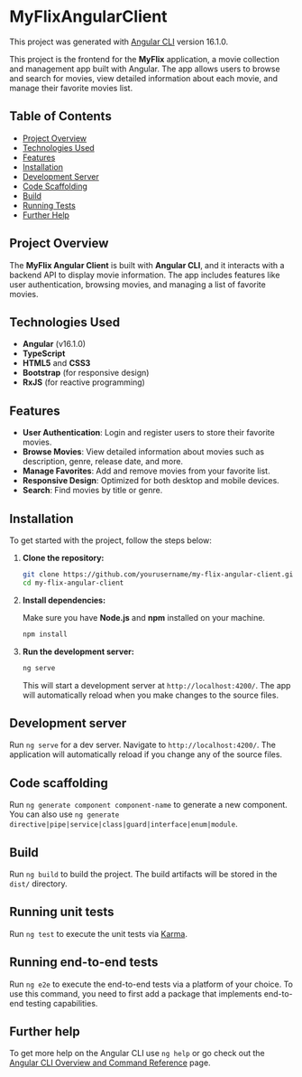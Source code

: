 # MyFlixAngularClient

This project was generated with [Angular CLI](https://github.com/angular/angular-cli) version 16.1.0.

This project is the frontend for the **MyFlix** application, a movie collection and management app built with Angular. The app allows users to browse and search for movies, view detailed information about each movie, and manage their favorite movies list.

## Table of Contents

- [Project Overview](#project-overview)
- [Technologies Used](#technologies-used)
- [Features](#features)
- [Installation](#installation)
- [Development Server](#development-server)
- [Code Scaffolding](#code-scaffolding)
- [Build](#build)
- [Running Tests](#running-tests)
- [Further Help](#further-help)

## Project Overview

The **MyFlix Angular Client** is built with **Angular CLI**, and it interacts with a backend API to display movie information. The app includes features like user authentication, browsing movies, and managing a list of favorite movies.

## Technologies Used

- **Angular** (v16.1.0)
- **TypeScript**
- **HTML5** and **CSS3**
- **Bootstrap** (for responsive design)
- **RxJS** (for reactive programming)

## Features

- **User Authentication**: Login and register users to store their favorite movies.
- **Browse Movies**: View detailed information about movies such as description, genre, release date, and more.
- **Manage Favorites**: Add and remove movies from your favorite list.
- **Responsive Design**: Optimized for both desktop and mobile devices.
- **Search**: Find movies by title or genre.

## Installation

To get started with the project, follow the steps below:

1. **Clone the repository:**

    ```bash
    git clone https://github.com/yourusername/my-flix-angular-client.git
    cd my-flix-angular-client
    ```

2. **Install dependencies:**

    Make sure you have **Node.js** and **npm** installed on your machine.

    ```bash
    npm install
    ```

3. **Run the development server:**

    ```bash
    ng serve
    ```

    This will start a development server at `http://localhost:4200/`. The app will automatically reload when you make changes to the source files.


## Development server

Run `ng serve` for a dev server. Navigate to `http://localhost:4200/`. The application will automatically reload if you change any of the source files.

## Code scaffolding

Run `ng generate component component-name` to generate a new component. You can also use `ng generate directive|pipe|service|class|guard|interface|enum|module`.

## Build

Run `ng build` to build the project. The build artifacts will be stored in the `dist/` directory.

## Running unit tests

Run `ng test` to execute the unit tests via [Karma](https://karma-runner.github.io).

## Running end-to-end tests

Run `ng e2e` to execute the end-to-end tests via a platform of your choice. To use this command, you need to first add a package that implements end-to-end testing capabilities.

## Further help

To get more help on the Angular CLI use `ng help` or go check out the [Angular CLI Overview and Command Reference](https://angular.io/cli) page.
